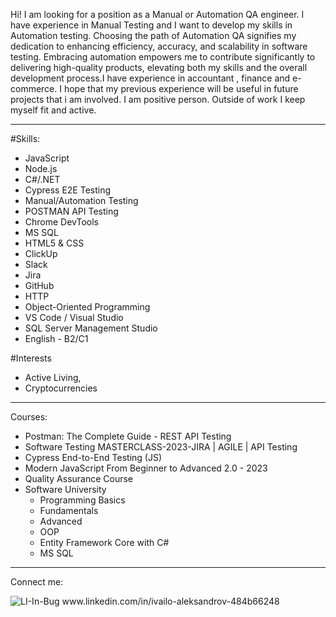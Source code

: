 Hi! I am looking for a position as a Manual or Automation QA engineer. I have experience in Manual Testing and I want to develop my skills in Automation testing. Choosing the path of Automation QA signifies my dedication to enhancing efficiency, accuracy, and scalability in software testing. Embracing automation empowers me to contribute significantly to delivering high-quality products, elevating both my skills and the overall development process.I have experience in accountant , finance and e-commerce. I hope that my previous experience will be useful in future projects that i am involved. I am positive person. Outside of work I keep myself fit and active.
- - - - - - - - - - - - - - - - - - - - - - - - - - - - - - - - - - - - - - - - - - - 
#Skills:
- JavaScript
- Node.js
- C#/.NET
- Cypress E2E Testing
- Manual/Automation Testing
- POSTMAN API Testing 
- Chrome DevTools
- MS SQL
- HTML5 & CSS
- ClickUp
- Slack
- Jira
- GitHub
- HTTP
- Object-Oriented Programming
- VS Code / Visual Studio
- SQL Server Management Studio
- English - B2/C1

#Interests 
- Active Living,
- Cryptocurrencies
- - - - - - - - - - - - - - - - - - - - - - - - - - - - - - - - - - - - - - - - - - - 
Courses:
- Postman: The Complete Guide - REST API Testing
- Software Testing MASTERCLASS-2023-JIRA | AGILE | API Testing
- Cypress End-to-End Testing (JS)
- Modern JavaScript From Beginner to Advanced 2.0 - 2023
- Quality Assurance Course
- Software University
  - Programming Basics
  - Fundamentals
  - Advanced
  - OOP
  - Entity Framework Core with C#
  - MS SQL
- - - - - - - - - - - - - - - - - - - - - - - - - - - - - - - - - - - - - - - - - - - 
Connect me:

![LI-In-Bug](https://upload.wikimedia.org/wikipedia/commons/thumb/f/f8/LinkedIn_icon_circle.svg/480px-LinkedIn_icon_circle.svg.png](https://cdn-icons-png.flaticon.com/256/174/174857.png)https://cdn-icons-png.flaticon.com/256/174/174857.png)
www.linkedin.com/in/ivailo-aleksandrov-484b66248
